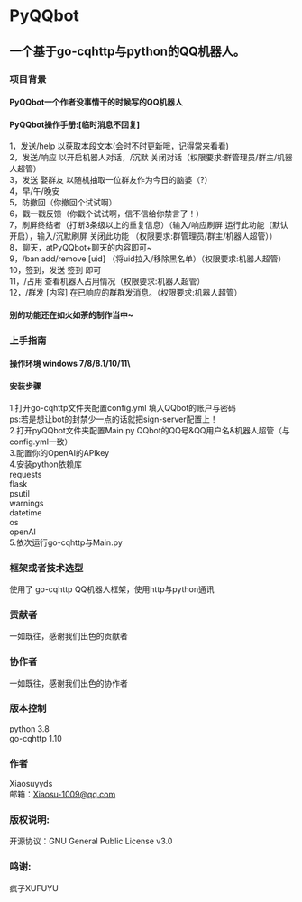 # PyQQbot
## 一个基于go-cqhttp与python的QQ机器人。

### 项目背景
#### PyQQbot一个作者没事情干的时候写的QQ机器人
#### PyQQbot操作手册:[临时消息不回复]
1，发送/help 以获取本段文本(会时不时更新哦，记得常来看看)\
2，发送/响应 以开启机器人对话，/沉默 关闭对话（权限要求:群管理员/群主/机器人超管）\
3，发送 娶群友 以随机抽取一位群友作为今日的脑婆（?）\
4，早/午/晚安\
5，防撤回（你撤回个试试啊）\
6，戳一戳反馈（你戳个试试啊，信不信给你禁言了！）\
7，刷屏终结者（打断3条级以上的重复信息）（输入/响应刷屏 运行此功能（默认开启），输入/沉默刷屏 关闭此功能 （权限要求:群管理员/群主/机器人超管））\
8，聊天，atPyQQbot+聊天的内容即可~\
9，/ban add/remove [uid] （将uid拉入/移除黑名单）（权限要求:机器人超管）\
10，签到，发送 签到 即可\
11，/占用 查看机器人占用情况（权限要求:机器人超管）\
12，/群发 [内容] 在已响应的群群发消息。（权限要求:机器人超管）
#### 别的功能还在如火如荼的制作当中~
### 上手指南
#### 操作环境 windows 7/8/8.1/10/11\
#### 安装步骤
1.打开go-cqhttp文件夹配置config.yml 填入QQbot的账户与密码\
ps:若是想让bot的封禁少一点的话就把sign-server配置上！\
2.打开pyQQbot文件夹配置Main.py QQbot的QQ号&QQ用户名&机器人超管（与config.yml一致）\
3.配置你的OpenAI的APIkey\
4.安装python依赖库\
requests\
flask\
psutil\
warnings\
datetime\
os\
openAI\
5.依次运行go-cqhttp与Main.py
### 框架或者技术选型
使用了 go-cqhttp QQ机器人框架，使用http与python通讯
### 贡献者
一如既往，感谢我们出色的贡献者
<!-- readme: contributors -start -->
<!-- readme: contributors -end -->

### 协作者
一如既往，感谢我们出色的协作者
<!-- readme: collaborators -start -->
<!-- readme: collaborators -end -->
### 版本控制
python 3.8\
go-cqhttp 1.10
### 作者
Xiaosuyyds\
邮箱：Xiaosu-1009@qq.com
### 版权说明:
开源协议：GNU General Public License v3.0
### 鸣谢:
疯子XUFUYU
